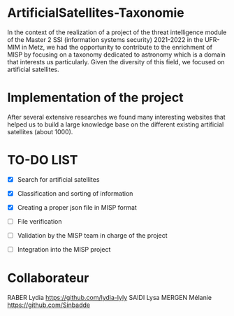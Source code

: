 # ArtificialSatellites-Taxonomie

In the context of the realization of a project of the threat intelligence module of the Master 2 SSI (information systems security) 2021-2022 in the UFR-MIM in Metz, we had the opportunity to contribute to the enrichment of MISP by focusing on a taxonomy dedicated to astronomy which is a domain that interests us particularly.
Given the diversity of this field, we focused on artificial satellites. 

# Implementation of the project 

After several extensive researches we found many interesting websites that helped us to build a large knowledge base on the different existing artificial satellites (about 1000).

# TO-DO LIST

- [x] Search for artificial satellites
- [X] Classification and sorting of information
- [X] Creating a proper json file in MISP format
- [ ] File verification
- [ ] Validation by the MISP team in charge of the project
- [ ] Integration into the MISP project



# Collaborateur 

RABER Lydia  https://github.com/lydia-lyly
SAIDI Lysa 
MERGEN Mélanie https://github.com/Sinbadde
